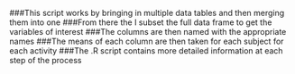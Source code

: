 ###This script works by bringing in multiple data tables and then merging them into one
###From there the I subset the full data frame to get the variables of interest
###The columns are then named with the appropriate names
###The means of each column are then taken for each subject for each activity
###The .R script contains more detailed information at each step of the process
